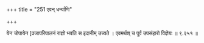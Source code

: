 +++
title = "251 एवन् धर्म्याणि"

+++

येन चोपायेन [प्रजापरिपालनं राज्ञो भवति स इदानीम् उच्यते । एवमर्थश् च पूर्व उपसंहारो विज्ञेयः ॥ ९.२५१ ॥